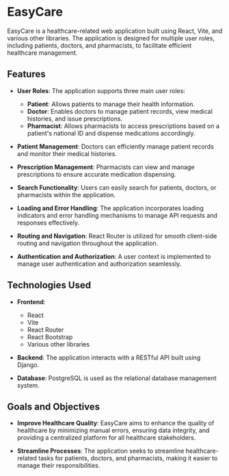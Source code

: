 # EasyCare

EasyCare is a healthcare-related web application built using React, Vite, and various other libraries. The application is designed for multiple user roles, including patients, doctors, and pharmacists, to facilitate efficient healthcare management.

## Features

- **User Roles**: The application supports three main user roles:
  - **Patient**: Allows patients to manage their health information.
  - **Doctor**: Enables doctors to manage patient records, view medical histories, and issue prescriptions.
  - **Pharmacist**: Allows pharmacists to access prescriptions based on a patient's national ID and dispense medications accordingly.

- **Patient Management**: Doctors can efficiently manage patient records and monitor their medical histories.

- **Prescription Management**: Pharmacists can view and manage prescriptions to ensure accurate medication dispensing.

- **Search Functionality**: Users can easily search for patients, doctors, or pharmacists within the application.

- **Loading and Error Handling**: The application incorporates loading indicators and error handling mechanisms to manage API requests and responses effectively.

- **Routing and Navigation**: React Router is utilized for smooth client-side routing and navigation throughout the application.

- **Authentication and Authorization**: A user context is implemented to manage user authentication and authorization seamlessly.

## Technologies Used

- **Frontend**:
  - React
  - Vite
  - React Router
  - React Bootstrap
  - Various other libraries

- **Backend**: The application interacts with a RESTful API built using Django.

- **Database**: PostgreSQL is used as the relational database management system.

## Goals and Objectives

- **Improve Healthcare Quality**: EasyCare aims to enhance the quality of healthcare by minimizing manual errors, ensuring data integrity, and providing a centralized platform for all healthcare stakeholders.

- **Streamline Processes**: The application seeks to streamline healthcare-related tasks for patients, doctors, and pharmacists, making it easier to manage their responsibilities.
